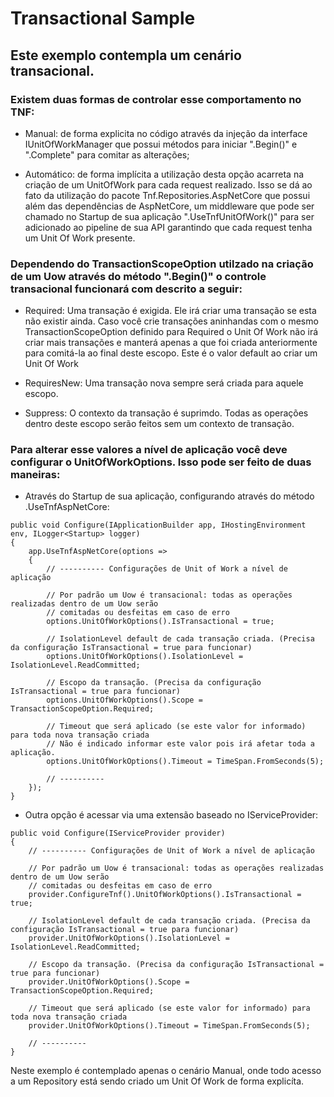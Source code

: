 # Transactional Sample

## Este exemplo contempla um cenário transacional.

### Existem duas formas de controlar esse comportamento no TNF:
	
* Manual: de forma explicita no código através da injeção da interface IUnitOfWorkManager que possui
  métodos para iniciar ".Begin()" e ".Complete" para comitar as alterações;

* Automático: de forma implícita a utilização desta opção acarreta na criação de um UnitOfWork para cada request realizado.
  Isso se dá ao fato da utilização do pacote Tnf.Repositories.AspNetCore que possui além das dependências
  de AspNetCore, um middleware que pode ser chamado no Startup de sua aplicação ".UseTnfUnitOfWork()" para ser adicionado ao pipeline de sua API 
  garantindo que cada request tenha um Unit Of Work presente.

### Dependendo do TransactionScopeOption utilzado na criação de um Uow através do método ".Begin()" o controle transacional funcionará com descrito a seguir:

* Required: Uma transação é exigida. Ele irá criar uma transação se esta não existir ainda. Caso você crie transações aninhandas com o mesmo
  TransactionScopeOption definido para Required o Unit Of Work não irá criar mais transações e manterá apenas a que foi criada anteriormente para comitá-la ao final
  deste escopo. Este é o valor default ao criar um Unit Of Work

* RequiresNew: Uma transação nova sempre será criada para aquele escopo.

* Suppress: O contexto da transação é suprimdo. Todas as operações dentro deste escopo serão feitos sem um contexto de transação.

### Para alterar esse valores a nível de aplicação você deve configurar o UnitOfWorkOptions. Isso pode ser feito de duas maneiras:

* Através do Startup de sua aplicação, configurando através do método .UseTnfAspNetCore:
	
```
public void Configure(IApplicationBuilder app, IHostingEnvironment env, ILogger<Startup> logger)
{
	app.UseTnfAspNetCore(options =>
	{
		// ---------- Configurações de Unit of Work a nível de aplicação

		// Por padrão um Uow é transacional: todas as operações realizadas dentro de um Uow serão
		// comitadas ou desfeitas em caso de erro
		options.UnitOfWorkOptions().IsTransactional = true;

		// IsolationLevel default de cada transação criada. (Precisa da configuração IsTransactional = true para funcionar)
		options.UnitOfWorkOptions().IsolationLevel = IsolationLevel.ReadCommitted;

		// Escopo da transação. (Precisa da configuração IsTransactional = true para funcionar)
		options.UnitOfWorkOptions().Scope = TransactionScopeOption.Required;

		// Timeout que será aplicado (se este valor for informado) para toda nova transação criada
		// Não é indicado informar este valor pois irá afetar toda a aplicação.
		options.UnitOfWorkOptions().Timeout = TimeSpan.FromSeconds(5);

		// ----------
	});
}
```

* Outra opção é acessar via uma extensão baseado no IServiceProvider:

```
public void Configure(IServiceProvider provider)
{
	// ---------- Configurações de Unit of Work a nível de aplicação

	// Por padrão um Uow é transacional: todas as operações realizadas dentro de um Uow serão
	// comitadas ou desfeitas em caso de erro
	provider.ConfigureTnf().UnitOfWorkOptions().IsTransactional = true;

	// IsolationLevel default de cada transação criada. (Precisa da configuração IsTransactional = true para funcionar)
	provider.UnitOfWorkOptions().IsolationLevel = IsolationLevel.ReadCommitted;

	// Escopo da transação. (Precisa da configuração IsTransactional = true para funcionar)
	provider.UnitOfWorkOptions().Scope = TransactionScopeOption.Required;

	// Timeout que será aplicado (se este valor for informado) para toda nova transação criada
	provider.UnitOfWorkOptions().Timeout = TimeSpan.FromSeconds(5);

	// ----------
}
```

Neste exemplo é contemplado apenas o cenário Manual, onde todo acesso a um Repository está sendo criado um Unit Of Work de forma explicíta.
